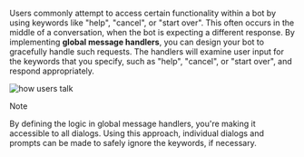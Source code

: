 Users commonly attempt to access certain functionality within a bot by using keywords like "help", "cancel", or "start over". 
This often occurs in the middle of a conversation, when the bot is expecting a different response. 
By implementing **global message handlers**, you can design your bot to gracefully handle such requests.
The handlers will examine user input for the keywords that you specify, such as "help", "cancel", or "start over", and respond appropriately. 

![how users talk](~/media/designing-bots/capabilities/trigger-actions.png)

> [!NOTE]
> By defining the logic in global message handlers, you're making it accessible to all dialogs. 
> Using this approach, individual dialogs and prompts can be made to safely ignore the keywords, if necessary.
